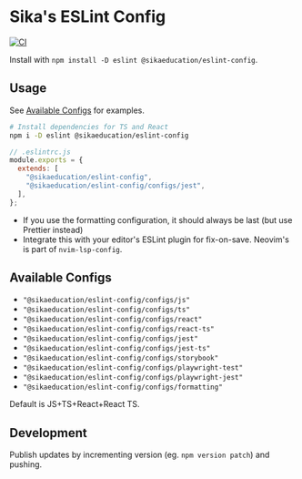 # Sika's ESLint Config

[![CI](https://github.com/sikaeducation/eslint-config/actions/workflows/main.yml/badge.svg)](https://github.com/sikaeducation/eslint-config/actions/workflows/main.yml)

Install with `npm install -D eslint @sikaeducation/eslint-config`.

## Usage

See [Available Configs](#available-configs) for examples.

```bash
# Install dependencies for TS and React
npm i -D eslint @sikaeducation/eslint-config
```

```js
// .eslintrc.js
module.exports = {
  extends: [
    "@sikaeducation/eslint-config",
    "@sikaeducation/eslint-config/configs/jest",
  ],
};
```

- If you use the formatting configuration, it should always be last (but use Prettier instead)
- Integrate this with your editor's ESLint plugin for fix-on-save. Neovim's is part of `nvim-lsp-config`.

## Available Configs

- `"@sikaeducation/eslint-config/configs/js"`
- `"@sikaeducation/eslint-config/configs/ts"`
- `"@sikaeducation/eslint-config/configs/react"`
- `"@sikaeducation/eslint-config/configs/react-ts"`
- `"@sikaeducation/eslint-config/configs/jest"`
- `"@sikaeducation/eslint-config/configs/jest-ts"`
- `"@sikaeducation/eslint-config/configs/storybook"`
- `"@sikaeducation/eslint-config/configs/playwright-test"`
- `"@sikaeducation/eslint-config/configs/playwright-jest"`
- `"@sikaeducation/eslint-config/configs/formatting"`

Default is JS+TS+React+React TS.

## Development

Publish updates by incrementing version (eg. `npm version patch`) and pushing.
